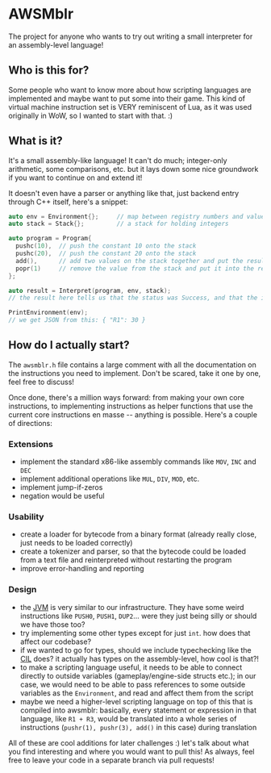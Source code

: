 # AWSMblr

The project for anyone who wants to try out writing a small interpreter for an assembly-level language!

## Who is this for?

Some people who want to know more about how scripting languages are implemented and maybe want to put some into their game.
This kind of virtual machine instruction set is VERY reminiscent of Lua, as it was used originally in WoW, so I wanted to start with that. :)

## What is it?

It's a small assembly-like language! It can't do much; integer-only arithmetic, some comparisons, etc. but it lays down some nice groundwork if you want to continue on and extend it!

It doesn't even have a parser or anything like that, just backend entry through C++ itself, here's a snippet:

```cpp
auto env = Environment{};     // map between registry numbers and values
auto stack = Stack{};         // a stack for holding integers

auto program = Program{
  pushc(10),  // push the constant 10 onto the stack
  pushc(20),  // push the constant 20 onto the stack
  add(),      // add two values on the stack together and put the result onto the stack
  popr(1)     // remove the value from the stack and put it into the registry R1
};

auto result = Interpret(program, env, stack);
// the result here tells us that the status was Success, and that the instruction pointer was on instruction 4

PrintEnvironment(env);
// we get JSON from this: { "R1": 30 }
```

## How do I actually start?

The `awsmblr.h` file contains a large comment with all the documentation on the instructions you need to implement. Don't be scared, take it one by one, feel free to discuss!

Once done, there's a million ways forward: from making your own core instructions, to implementing instructions as helper functions that use the current core instructions en masse -- anything is possible. Here's a couple of directions:

### Extensions

- implement the standard x86-like assembly commands like `MOV`, `INC` and `DEC`
- implement additional operations like `MUL`, `DIV`, `MOD`, etc.
- implement jump-if-zeros
- negation would be useful

### Usability

- create a loader for bytecode from a binary format (already really close, just needs to be loaded correctly)
- create a tokenizer and parser, so that the bytecode could be loaded from a text file and reinterpreted without restarting the program
- improve error-handling and reporting

### Design

- the [JVM](https://docs.oracle.com/javase/specs/jvms/se7/html/jvms-6.html) is very similar to our infrastructure. They have some weird instructions like `PUSH0`, `PUSH1`, `DUP2`... were they just being silly or should we have those too?
- try implementing some other types except for just `int`. how does that affect our codebase?
- if we wanted to go for types, should we include typechecking like the [CIL](https://en.wikipedia.org/wiki/Common_Intermediate_Language) does? it actually has types on the assembly-level, how cool is that?!
- to make a scripting language useful, it needs to be able to connect directly to outside variables (gameplay/engine-side structs etc.); in our case, we would need to be able to pass references to some outside variables as the `Environment`, and read and affect them from the script
- maybe we need a higher-level scripting language on top of this that is compiled into awsmblr: basically, every statement or expression in that language, like `R1 + R3`, would be translated into a whole series of instructions (`pushr(1), pushr(3), add()` in this case) during translation

All of these are cool additions for later challenges :) let's talk about what you find interesting and where you would want to pull this!
As always, feel free to leave your code in a separate branch via pull requests!
